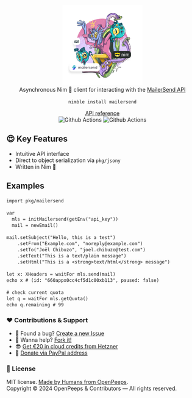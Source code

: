 <p align="center">
  <img src="https://github.com/openpeeps/mailersend-nim/blob/main/.github/mailersend.png" width="210px" height="210px"><br>
  Asynchronous Nim 👑 client for interacting with the <a href="https://developers.mailersend.com/">MailerSend API</a>
</p>

<p align="center">
  <code>nimble install mailersend</code>
</p>

<p align="center">
  <a href="https://github.com/">API reference</a><br>
  <img src="https://github.com/openpeeps/mailersend-nim/workflows/test/badge.svg" alt="Github Actions">  <img src="https://github.com/openpeeps/mailersend-nim/workflows/docs/badge.svg" alt="Github Actions">
</p>

## 😍 Key Features
- Intuitive API interface
- Direct to object serialization via `pkg/jsony`
- Written in Nim 👑

## Examples
```
import pkg/mailersend

var
  mls = initMailersend(getEnv("api_key"))
  mail = newEmail()

mail.setSubject("Hello, this is a test")
    .setFrom("Example.com", "noreply@example.com")
    .setTo("Joël Chibuzo", "joel.chibuzo@test.com")
    .setText("This is a text/plain message")
    .setHtml("This is a <strong>text/html</strong> message")

let x: XHeaders = waitFor mls.send(mail)
echo x # (id: "660appx0cc4cf5d1c00xb113", paused: false)

# check current quota
let q = waitFor mls.getQuota()
echo q.remaining # 99
```

### ❤ Contributions & Support
- 🐛 Found a bug? [Create a new Issue](https://github.com/openpeeps/mailersend-nim/issues)
- 👋 Wanna help? [Fork it!](https://github.com/openpeeps/mailersend-nim/fork)
- 😎 [Get €20 in cloud credits from Hetzner](https://hetzner.cloud/?ref=Hm0mYGM9NxZ4)
- 🥰 [Donate via PayPal address](https://www.paypal.com/donate/?hosted_button_id=RJK3ZTDWPL55C)

### 🎩 License
MIT license. [Made by Humans from OpenPeeps](https://github.com/openpeeps).<br>
Copyright &copy; 2024 OpenPeeps & Contributors &mdash; All rights reserved.
